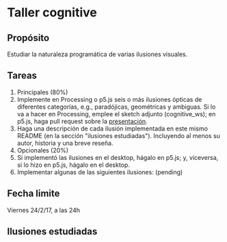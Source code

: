 # Taller cognitive

## Propósito

Estudiar la naturaleza programática de varias ilusiones visuales.

## Tareas

1. Principales (80%)
  1. Implemente en Processing o p5.js seis o más ilusiones ópticas de diferentes categorías, e.g., paradójicas, geométricas y ambiguas. Si lo va a hacer en Processing, emplee el sketch adjunto (cognitive_ws); en p5.js, haga pull request sobre la [presentación](https://github.com/VisualComputing/Cognitive).
  2. Haga una descripción de cada ilusión implementada en este mismo README (en la sección "ilusiones estudiadas"). Incluyendo al menos su autor, historia y una breve reseña.
2. Opcionales (20%)
  1. Si implementó las ilusiones en el desktop, hágalo en p5.js; y, viceversa, si lo hizo en p5.js, hágalo en el desktop.
  2. Implementar algunas de las siguientes ilusiones: (pending)
  
## Fecha limite

Viernes 24/2/17, a las 24h
  
## Ilusiones estudiadas
